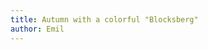 ```yaml
---
title: Autumn with a colorful "Blocksberg"
author: Emil
---
```

<figure class="bleed">
<img src="/img/emil-drawing/IMG_0230D.jpg" alt="">
</figure>